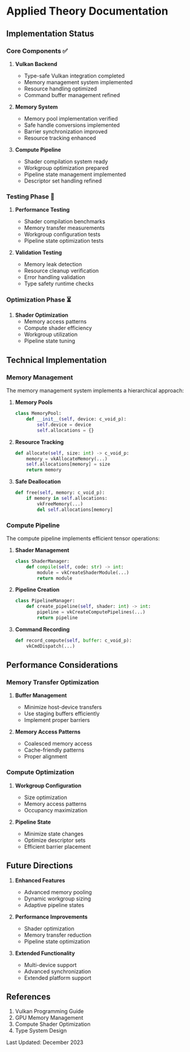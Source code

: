 # Applied Theory Documentation

## Implementation Status

### Core Components ✅

1. **Vulkan Backend**
   - Type-safe Vulkan integration completed
   - Memory management system implemented
   - Resource handling optimized
   - Command buffer management refined

2. **Memory System**
   - Memory pool implementation verified
   - Safe handle conversions implemented
   - Barrier synchronization improved
   - Resource tracking enhanced

3. **Compute Pipeline**
   - Shader compilation system ready
   - Workgroup optimization prepared
   - Pipeline state management implemented
   - Descriptor set handling refined

### Testing Phase 🔄

1. **Performance Testing**
   - Shader compilation benchmarks
   - Memory transfer measurements
   - Workgroup configuration tests
   - Pipeline state optimization tests

2. **Validation Testing**
   - Memory leak detection
   - Resource cleanup verification
   - Error handling validation
   - Type safety runtime checks

### Optimization Phase ⏳

1. **Shader Optimization**
   - Memory access patterns
   - Compute shader efficiency
   - Workgroup utilization
   - Pipeline state tuning

## Technical Implementation

### Memory Management

The memory management system implements a hierarchical approach:

1. **Memory Pools**
   ```python
   class MemoryPool:
       def __init__(self, device: c_void_p):
           self.device = device
           self.allocations = {}
   ```

2. **Resource Tracking**
   ```python
   def allocate(self, size: int) -> c_void_p:
       memory = vkAllocateMemory(...)
       self.allocations[memory] = size
       return memory
   ```

3. **Safe Deallocation**
   ```python
   def free(self, memory: c_void_p):
       if memory in self.allocations:
           vkFreeMemory(...)
           del self.allocations[memory]
   ```

### Compute Pipeline

The compute pipeline implements efficient tensor operations:

1. **Shader Management**
   ```python
   class ShaderManager:
       def compile(self, code: str) -> int:
           module = vkCreateShaderModule(...)
           return module
   ```

2. **Pipeline Creation**
   ```python
   class PipelineManager:
       def create_pipeline(self, shader: int) -> int:
           pipeline = vkCreateComputePipelines(...)
           return pipeline
   ```

3. **Command Recording**
   ```python
   def record_compute(self, buffer: c_void_p):
       vkCmdDispatch(...)
   ```

## Performance Considerations

### Memory Transfer Optimization

1. **Buffer Management**
   - Minimize host-device transfers
   - Use staging buffers efficiently
   - Implement proper barriers

2. **Memory Access Patterns**
   - Coalesced memory access
   - Cache-friendly patterns
   - Proper alignment

### Compute Optimization

1. **Workgroup Configuration**
   - Size optimization
   - Memory access patterns
   - Occupancy maximization

2. **Pipeline State**
   - Minimize state changes
   - Optimize descriptor sets
   - Efficient barrier placement

## Future Directions

1. **Enhanced Features**
   - Advanced memory pooling
   - Dynamic workgroup sizing
   - Adaptive pipeline states

2. **Performance Improvements**
   - Shader optimization
   - Memory transfer reduction
   - Pipeline state optimization

3. **Extended Functionality**
   - Multi-device support
   - Advanced synchronization
   - Extended platform support

## References

1. Vulkan Programming Guide
2. GPU Memory Management
3. Compute Shader Optimization
4. Type System Design

Last Updated: December 2023

